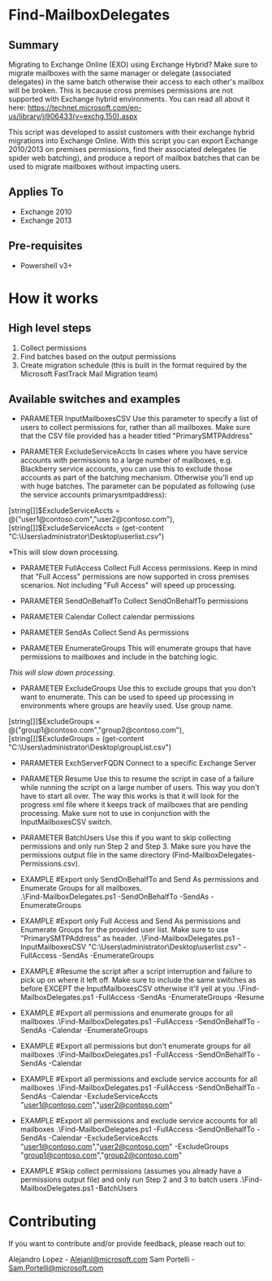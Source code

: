 # Find-MailboxDelegates
## Summary
Migrating to Exchange Online (EXO) using Exchange Hybrid? Make sure to migrate mailboxes with the same manager or delegate (associated delegates) in the same batch otherwise their access to each other's mailbox will be broken. This is because cross premises permissions are not supported with Exchange hybrid environments. You can read all about it here: https://technet.microsoft.com/en-us/library/jj906433(v=exchg.150).aspx

This script was developed to assist customers with their exchange hybrid migrations into Exchange Online. With this script you can export Exchange 2010/2013 on premises permissions, find their associated delegates (ie spider web batching), and produce a report of mailbox batches that can be used to migrate mailboxes without impacting users.

## Applies To
* Exchange 2010
* Exchange 2013

## Pre-requisites
* Powershell v3+

# How it works
## High level steps
1. Collect permissions 
1. Find batches based on the output permissions
1. Create migration schedule (this is built in the format required by the Microsoft FastTrack Mail Migration team)

## Available switches and examples
* PARAMETER InputMailboxesCSV
Use this parameter to specify a list of users to collect permissions for, rather than all mailboxes.
Make sure that the CSV file provided has a header titled "PrimarySMTPAddress"

* PARAMETER ExcludeServiceAccts
In cases where you have service accounts with permissions to a large number of mailboxes, e.g. Blackberry service accounts, you can use this to exclude those accounts as part of the batching mechanism. Otherwise you'll end up with huge batches. 
The parameter can be populated as following (use the service accounts primarysmtpaddress):
 
[string[]]$ExcludeServiceAccts = @("user1@contoso.com","user2@contoso.com"),
[string[]]$ExcludeServiceAccts = (get-content "C:\Users\administrator\Desktop\userlist.csv")

*This will slow down processing. 

* PARAMETER FullAccess
Collect Full Access permissions. Keep in mind that "Full Access" permissions are now supported in cross premises scenarios. Not including "Full Access" will speed up processing. 

* PARAMETER SendOnBehalfTo
Collect SendOnBehalfTo permissions

* PARAMETER Calendar
Collect calendar permissions

* PARAMETER SendAs
Collect Send As permissions

* PARAMETER EnumerateGroups
This will enumerate groups that have permissions to mailboxes and include in the batching logic.

*This will slow down processing.*

* PARAMETER ExcludeGroups
Use this to exclude groups that you don't want to enumerate. This can be used to speed up processing in environments where groups are heavily used. Use group name.   

[string[]]$ExcludeGroups = @("group1@contoso.com","group2@contoso.com"),
[string[]]$ExcludeGroups = (get-content "C:\Users\administrator\Desktop\groupList.csv")

* PARAMETER ExchServerFQDN
Connect to a specific Exchange Server

* PARAMETER Resume
Use this to resume the script in case of a failure while running the script on a large number of users. This way you don't have to start all over.
The way this works is that it will look for the progress xml file where it keeps track of mailboxes that are pending processing.
Make sure not to use in conjunction with the InputMailboxesCSV switch.

* PARAMETER BatchUsers
Use this if you want to skip collecting permissions and only run Step 2 and Step 3. 
Make sure you have the permissions output file in the same directory (Find-MailboxDelegates-Permissions.csv).

* EXAMPLE
#Export only SendOnBehalfTo and Send As permissions and Enumerate Groups for all mailboxes.  
.\Find-MailboxDelegates.ps1 -SendOnBehalfTo -SendAs -EnumerateGroups

* EXAMPLE
#Export only Full Access and Send As permissions and Enumerate Groups for the provided user list. Make sure to use "PrimarySMTPAddress" as header. 
.\Find-MailboxDelegates.ps1 -InputMailboxesCSV "C:\Users\administrator\Desktop\userlist.csv" -FullAccess -SendAs -EnumerateGroups

* EXAMPLE
#Resume the script after a script interruption and failure to pick up on where it left off. Make sure to include the same switches as before EXCEPT the InputMailboxesCSV otherwise it'll yell at you
.\Find-MailboxDelegates.ps1 -FullAccess -SendAs -EnumerateGroups -Resume

* EXAMPLE
#Export all permissions and enumerate groups for all mailboxes
.\Find-MailboxDelegates.ps1 -FullAccess -SendOnBehalfTo -SendAs -Calendar -EnumerateGroups 

* EXAMPLE
#Export all permissions but don't enumerate groups for all mailboxes
.\Find-MailboxDelegates.ps1 -FullAccess -SendOnBehalfTo -SendAs -Calendar

* EXAMPLE
#Export all permissions and exclude service accounts for all mailboxes
.\Find-MailboxDelegates.ps1 -FullAccess -SendOnBehalfTo -SendAs -Calendar -ExcludeServiceAccts "user1@contoso.com","user2@contoso.com" 

* EXAMPLE
#Export all permissions and exclude service accounts for all mailboxes
.\Find-MailboxDelegates.ps1 -FullAccess -SendOnBehalfTo -SendAs -Calendar -ExcludeServiceAccts "user1@contoso.com","user2@contoso.com" -ExcludeGroups "group1@contoso.com","group2@contoso.com" 

* EXAMPLE
#Skip collect permissions (assumes you already have a permissions output file) and only run Step 2 and 3 to batch users
.\Find-MailboxDelegates.ps1 -BatchUsers

# Contributing
If you want to contribute and/or provide feedback, please reach out to:

Alejandro Lopez - Alejanl@microsoft.com
Sam Portelli - Sam.Portelli@microsoft.com
